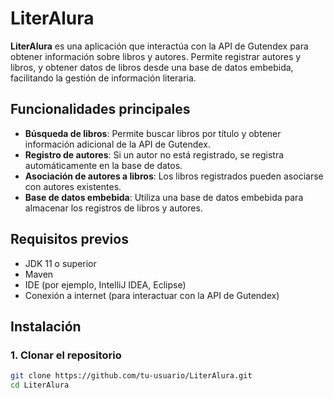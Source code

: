 # LiterAlura

**LiterAlura** es una aplicación que interactúa con la API de Gutendex para obtener información sobre libros y autores. Permite registrar autores y libros, y obtener datos de libros desde una base de datos embebida, facilitando la gestión de información literaria.

## Funcionalidades principales

- **Búsqueda de libros**: Permite buscar libros por título y obtener información adicional de la API de Gutendex.
- **Registro de autores**: Si un autor no está registrado, se registra automáticamente en la base de datos.
- **Asociación de autores a libros**: Los libros registrados pueden asociarse con autores existentes.
- **Base de datos embebida**: Utiliza una base de datos embebida para almacenar los registros de libros y autores.

## Requisitos previos

- JDK 11 o superior
- Maven
- IDE (por ejemplo, IntelliJ IDEA, Eclipse)
- Conexión a internet (para interactuar con la API de Gutendex)

## Instalación

### 1. Clonar el repositorio

```bash
git clone https://github.com/tu-usuario/LiterAlura.git
cd LiterAlura
